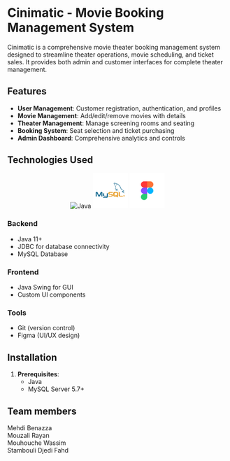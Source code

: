 # Cinimatic - Movie Booking Management System

Cinimatic is a comprehensive movie theater booking management system designed to streamline theater operations, movie scheduling, and ticket sales. It provides both admin and customer interfaces for complete theater management.

## Features

- **User Management**: Customer registration, authentication, and profiles
- **Movie Management**: Add/edit/remove movies with details
- **Theater Management**: Manage screening rooms and seating
- **Booking System**: Seat selection and ticket purchasing
- **Admin Dashboard**: Comprehensive analytics and controls

## Technologies Used

<div align="center">
  <img src="readmeimg/image.png" alt="Java" width="90" height="80"/>
  <img src="readmeimg/mysql.png" alt="MySQL" width="80"/>
  <img src="readmeimg/figma.png" alt="Figma" width="80"/>
</div>

### Backend
- Java 11+
- JDBC for database connectivity
- MySQL Database

### Frontend
- Java Swing for GUI
- Custom UI components

### Tools
- Git (version control)
- Figma (UI/UX design)

## Installation

1. **Prerequisites**:
   - Java 
   - MySQL Server 5.7+

## Team members
Mehdi Benazza  
Mouzali Rayan  
Mouhouche Wassim  
Stambouli
Djedi Fahd